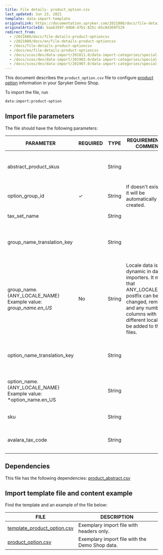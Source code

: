 ```yaml
---
title: File details- product_option.csv
last_updated: Jun 23, 2021
template: data-import-template
originalLink: https://documentation.spryker.com/2021080/docs/file-details-product-optioncsv
originalArticleId: baab3597-94b0-47b1-825c-65c0d369f529
redirect_from:
  - /2021080/docs/file-details-product-optioncsv
  - /2021080/docs/en/file-details-product-optioncsv
  - /docs/file-details-product-optioncsv
  - /docs/en/file-details-product-optioncsv
  - /docs/scos/dev/data-import/201811.0/data-import-categories/special-product-types/product-options/file-details-product-option.csv.html
  - /docs/scos/dev/data-import/201903.0/data-import-categories/special-product-types/product-options/file-details-product-option.csv.html
  - /docs/scos/dev/data-import/201907.0/data-import-categories/special-product-types/product-options/file-details-product-option.csv.html
---
```


This document describes the `product_option.csv` file to configure [product option](/docs/scos/user/features/{{page.version}}/product-options-feature-overview.html) information in your Spryker Demo Shop.

To import the file, run

```bash
data:import:product-option
```

## Import file parameters

The file should have the following parameters:

| PARAMETER | REQUIRED | TYPE | REQUIREMENTS OR COMMENTS | DESCRIPTION |
| --- | --- | --- | --- | --- |
| abstract_product_skus |  | String | | List of Abstract Product SKUs separated by comma. |
| option_group_id | &check; | String |If doesn't exist then it will be automatically created.  | Identifier of the Product Option Group. |
| tax_set_name |  | String || Name of the tax set. |
| group_name_translation_key|  | String | |  Translation key of the name of the group in different locales.|
| group_name.{ANY_LOCALE_NAME}<br>Example value: *group_name.en_US* | No | String |Locale data is dynamic in data importers. It means that ANY_LOCALE_NAME postfix can be changed, removed, and any number of columns with different locales can be added to the CSV files. | Name of the group in the specified locale (US for our example). |
| option_name_translation_key |  | String | | Translation key of the name of the option in different locales. |
| option_name.{ANY_LOCALE_NAME}<br>Example value: *option_name.en_US |  | String || Name of the option in the specified locale (US for our example).  |
| sku | | String | | SKU identifier of the product option. |
| avalara_tax_code |  | String | | [Avalara tax code](/docs/pbc/all/tax-management/{{page.version}}/tax-management.html#avalara-system-for-automated-tax-compliance) for automated tax calculation. |


## Dependencies

This file has the following dependencies: [product_abstract.csv](/docs/scos/dev/data-import/{{page.version}}/data-import-categories/catalog-setup/products/file-details-product-abstract.csv.html)

## Import template file and content example

Find the template and an example of the file below:

| FILE | DESCRIPTION |
| --- | --- |
| [template_product_option.csv](https://spryker.s3.eu-central-1.amazonaws.com/docs/Developer+Guide/Back-End/Data+Manipulation/Data+Ingestion/Data+Import/Data+Import+Categories/Special+Product+Types/202109.0/Template_product_option.csv) | Exemplary import file with headers only. |
| [product_option.csv](https://spryker.s3.eu-central-1.amazonaws.com/docs/Developer+Guide/Back-End/Data+Manipulation/Data+Ingestion/Data+Import/Data+Import+Categories/Special+Product+Types/202109.0/product_option.csv) | Exemplary import file with the Demo Shop data. |
